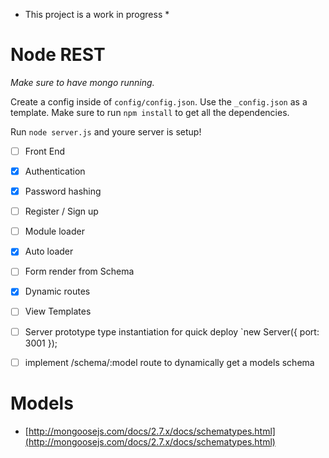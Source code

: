 * This project is a work in progress *

Node REST
===

*Make sure to have mongo running.*

Create a config inside of `config/config.json`. Use the `_config.json` as a template.
Make sure to run `npm install` to get all the dependencies.

Run `node server.js` and youre server is setup!

* [ ] Front End
* [x] Authentication
* [x] Password hashing
* [ ] Register / Sign up
* [ ] Module loader
* [x] Auto loader
* [ ] Form render from Schema
* [x] Dynamic routes
* [ ] View Templates
* [ ] Server prototype type instantiation for quick deploy `new Server({ port: 3001 }); 
* [ ] implement /schema/:model route to dynamically get a models schema  


Models
===
* [http://mongoosejs.com/docs/2.7.x/docs/schematypes.html](http://mongoosejs.com/docs/2.7.x/docs/schematypes.html)